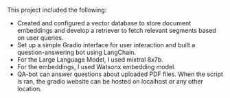 This project included the following:

* Created and configured a vector database to store document embeddings and develop a retriever to fetch relevant segments based on user queries.
* Set up a simple Gradio interface for user interaction and built a question-answering bot using LangChain.
* For the Large Language Model, I used mixtral 8x7b.
* For the embeddings, I used Watsonx embedding model.
* QA-bot can answer questions about uploaded PDF files. When the script is ran, the gradio website can be hosted on localhost or any other location. 

